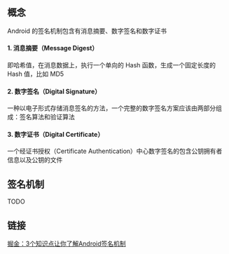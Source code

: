 ## 概念
Android 的签名机制包含有消息摘要、数字签名和数字证书

#### 1. 消息摘要（Message Digest）
即哈希值，在消息数据上，执行一个单向的 Hash 函数，生成一个固定长度的 Hash 值，比如 MD5

#### 2. 数字签名（Digital Signature）
一种以电子形式存储消息签名的方法，一个完整的数字签名方案应该由两部分组成：签名算法和验证算法

#### 3. 数字证书（Digital Certificate）
一个经证书授权（Certificate Authentication）中心数字签名的包含公钥拥有者信息以及公钥的文件

## 签名机制

TODO

## 链接

[掘金：3个知识点让你了解Android签名机制](https://juejin.im/entry/5a6ed6836fb9a01ca3258b5f)